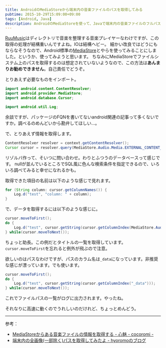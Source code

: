 ```yaml
---
title: AndroidのMediaStoreから端末内の音楽ファイルのパスを取得してみる
pubtime: 2015-10-29T15:09:00+09:00
tags: [Android, Java]
description: AndroidのMediaStoreを使って、Javaで端末内の音楽ファイルのフルパスを取得する方法です。非推奨の方法ですが、それなりに高速にちゃんと動きます。
---
```


[RuuMusic](http://ruumusic.blanktar.jp/)はディレクトリで音楽を整理する音楽プレイヤーなわけですが、この取得の処理が結構重いんですよね。IOは結構ヘビー。
細かい改良ではどうにもならなそうなので、Android標準の[MediaStore](http://developer.android.com/intl/ja/reference/android/provider/MediaStore.html)とやらを使ってみることにしました。というか、使ってみようと思います。
ちなみにMediaStoreでファイルシステム上のパスを取得するのは想定されていないようなので、この方法は**あんまりお勧めできません**。自己責任でどうぞ。

とりあえず必要なものをインポート。
``` java
import android.content.ContentResolver;
import android.provider.MediaStore;
import android.database.Cursor;

import android.util.Log;
```
余談ですが、パッケージのFQNを書いてないandroid関連の記事って多くないですか。調べるのめんどいから勘弁してほしい…。

で、とりあえず情報を取得します。
``` java
ContentResolver resolver = context.getContentResolver();
Cursor cursor = resolver.query(MediaStore.Audio.Media.EXTERNAL_CONTENT_URI, null, null, null, null);
```
リゾルバ作って、そいつに問い合わせ。わりとふつうのデータベースって感じです。
nullが並んでいるところでSQL風に色んな検索条件を指定できるので、いろいろ調べてみると幸せになれるかも。

取得できた項目の名前は以下のような感じで見れます。
``` java
for (String column: cursor.getColumnNames()) {
    Log.d("test", "column: " + column);
}
```

で、データを取得するには以下のような感じに。
``` java
cursor.moveToFirst();
do {
    Log.d("test", cursor.getString(cursor.getColumnIndex(MediaStore.Audio.Media.TITLE)));
} while(cursor.moveToNext());
```
ちょっと助長。この例だとタイトルの一覧を取得しています。
`cursor.moveToFirst`を忘れると例外が飛ぶので注意。

欲しいのはパスなわけですが、パスのカラム名は`_data`になっています。非推奨な感じが漂っています。でも使います。
``` java
cursor.moveToFirst();
do {
    Log.d("test", cursor.getString(cursor.getColumnIndex("_data")));
} while(cursor.moveToNext());
```
これでファイルパスの一覧がログに出力されます。やったね。

それなりに高速に動くのでうれしいのだけれど、ちょっとめんどう。

---

参考：
- [MediaStoreからある音楽ファイルの情報を取得する - 心魅 - cocoromi -](http://umezo.hatenablog.jp/entry/20100608/1276014215)
- [端末内の全画像(一部除く)パスを取得してみたよ - hyoromoのブログ](http://hyoromo.hatenablog.com/entry/20100109/1263046050)
